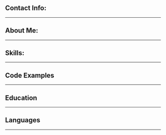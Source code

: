 ## Contact Info:
---

## About Me:
---

## Skills:
---

## Code Examples
---

## Education
---

## Languages
---
